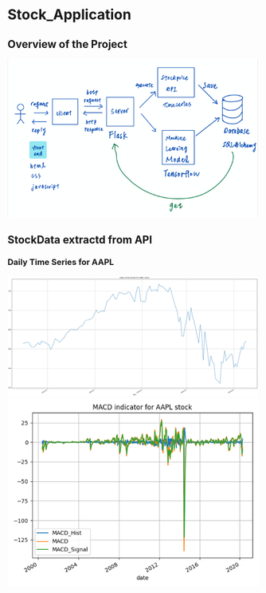 # Stock_Application

## Overview of the Project
![](/Images/Overview.png)

## StockData extractd from API
### Daily Time Series for AAPL
![](/stock_api/AAPL.png)
![](/stock_api/AAPL_macd.png)

